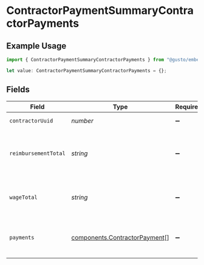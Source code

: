 # ContractorPaymentSummaryContractorPayments

## Example Usage

```typescript
import { ContractorPaymentSummaryContractorPayments } from "@gusto/embedded-api/models/components";

let value: ContractorPaymentSummaryContractorPayments = {};
```

## Fields

| Field                                                                          | Type                                                                           | Required                                                                       | Description                                                                    |
| ------------------------------------------------------------------------------ | ------------------------------------------------------------------------------ | ------------------------------------------------------------------------------ | ------------------------------------------------------------------------------ |
| `contractorUuid`                                                               | *number*                                                                       | :heavy_minus_sign:                                                             | The UUID of the contractor.                                                    |
| `reimbursementTotal`                                                           | *string*                                                                       | :heavy_minus_sign:                                                             | The total reimbursements for the contractor within a given time period.        |
| `wageTotal`                                                                    | *string*                                                                       | :heavy_minus_sign:                                                             | The total wages for the contractor within a given time period.                 |
| `payments`                                                                     | [components.ContractorPayment](../../models/components/contractorpayment.md)[] | :heavy_minus_sign:                                                             | The contractor’s payments within a given time period.<br/>                     |